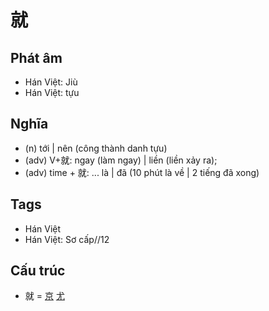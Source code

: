 # 就

## Phát âm
* Hán Việt: Jiù
* Hán Việt: tựu

## Nghĩa
* (n) tới | nên (công thành danh tựu)
* (adv) V+就: ngay (làm ngay) | liền (liền xảy ra);
* (adv) time + 就: ... là | đã (10 phút là về | 2 tiếng đã xong)

## Tags
* Hán Việt
* Hán Việt: Sơ cấp//12

## Cấu trúc
* 就 = [京](京.md) [尤](尤.md)

<script>window.HANZI_FIELD='就';</script>